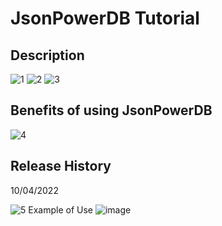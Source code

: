 
# JsonPowerDB Tutorial


 
 ## Description
 ![1](https://user-images.githubusercontent.com/68528688/162586671-ecd98a72-e9dc-4b58-8c78-f6d0db3d2d7f.png)
![2](https://user-images.githubusercontent.com/68528688/162586674-81bf6b9f-1a47-4e2a-8667-50dcc32e44b9.png)
![3](https://user-images.githubusercontent.com/68528688/162586675-b15a66dd-53a2-41dc-b61d-85d45c48956d.png)
## Benefits of using JsonPowerDB
![4](https://user-images.githubusercontent.com/68528688/162586676-763a9c41-ffb1-4bb8-8603-c81719e642ae.png)

## Release History 
10/04/2022

![5](https://user-images.githubusercontent.com/68528688/162586851-c2953fd4-8aaf-4945-94e7-d3b21edf5e5b.png)
Example of Use
![image](https://user-images.githubusercontent.com/68528688/175254107-23c0b10e-b27f-4251-a639-6f6f6c9f076b.png)


    
